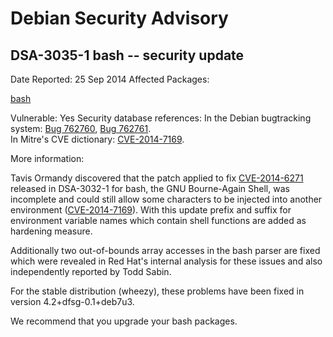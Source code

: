 
Debian Security Advisory
========================


DSA-3035-1 bash -- security update
----------------------------------



Date Reported:
25 Sep 2014
Affected Packages:

[bash](https://packages.debian.org/src:bash)

Vulnerable:
Yes
Security database references:
In the Debian bugtracking system: [Bug 762760](https://bugs.debian.org/cgi-bin/bugreport.cgi?bug=762760), [Bug 762761](https://bugs.debian.org/cgi-bin/bugreport.cgi?bug=762761).  
In Mitre's CVE dictionary: [CVE-2014-7169](https://security-tracker.debian.org/tracker/CVE-2014-7169).  

More information:

Tavis Ormandy discovered that the patch applied to fix [CVE-2014-6271](https://security-tracker.debian.org/tracker/CVE-2014-6271)
released in DSA-3032-1 for bash, the GNU Bourne-Again Shell, was
incomplete and could still allow some characters to be injected into
another environment ([CVE-2014-7169](https://security-tracker.debian.org/tracker/CVE-2014-7169)). With this update prefix and suffix
for environment variable names which contain shell functions are added
as hardening measure.


Additionally two out-of-bounds array accesses in the bash parser are
fixed which were revealed in Red Hat's internal analysis for these
issues and also independently reported by Todd Sabin.


For the stable distribution (wheezy), these problems have been fixed in
version 4.2+dfsg-0.1+deb7u3.


We recommend that you upgrade your bash packages.





